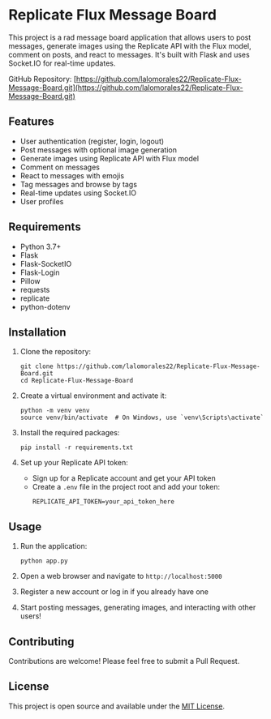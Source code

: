 # Replicate Flux Message Board

This project is a rad message board application that allows users to post messages, generate images using the Replicate API with the Flux model, comment on posts, and react to messages. It's built with Flask and uses Socket.IO for real-time updates.

GitHub Repository: [https://github.com/lalomorales22/Replicate-Flux-Message-Board.git](https://github.com/lalomorales22/Replicate-Flux-Message-Board.git)

## Features

- User authentication (register, login, logout)
- Post messages with optional image generation
- Generate images using Replicate API with Flux model
- Comment on messages
- React to messages with emojis
- Tag messages and browse by tags
- Real-time updates using Socket.IO
- User profiles

## Requirements

- Python 3.7+
- Flask
- Flask-SocketIO
- Flask-Login
- Pillow
- requests
- replicate
- python-dotenv

## Installation

1. Clone the repository:
   ```
   git clone https://github.com/lalomorales22/Replicate-Flux-Message-Board.git
   cd Replicate-Flux-Message-Board
   ```

2. Create a virtual environment and activate it:
   ```
   python -m venv venv
   source venv/bin/activate  # On Windows, use `venv\Scripts\activate`
   ```

3. Install the required packages:
   ```
   pip install -r requirements.txt
   ```

4. Set up your Replicate API token:
   - Sign up for a Replicate account and get your API token
   - Create a `.env` file in the project root and add your token:
     ```
     REPLICATE_API_TOKEN=your_api_token_here
     ```

## Usage

1. Run the application:
   ```
   python app.py
   ```

2. Open a web browser and navigate to `http://localhost:5000`

3. Register a new account or log in if you already have one

4. Start posting messages, generating images, and interacting with other users!

## Contributing

Contributions are welcome! Please feel free to submit a Pull Request.

## License

This project is open source and available under the [MIT License](LICENSE).

